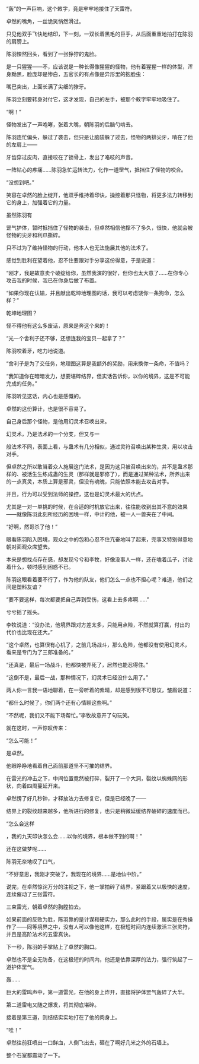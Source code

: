 “轰”的一声巨响，这个敕字，竟是牢牢地接住了天雷符。

卓然的嘴角，一丝诡笑悄然滑过。

只见他双手飞快地结印，下一刻，一双长着黑毛的巨手，从后面重重地拍打在陈羽的肩膀上。

陈羽悚然回头，看到了一张狰狞的鬼脸。

是一只猩猩——不，应该说是一种长得像猩猩的怪物，他有着猩猩一样的体型，浑身黝黑，脸庞却是惨白，五官长的有点像是异形里的抱脸虫：

嘴巴突出，上面长满了尖细的獠牙。

陈羽立刻要转身对付它，这才发现，自己的左手，被那个敕字牢牢地吸住了。

“啊！”

怪物发出了一声咆哮，张着大嘴，朝陈羽的后脑勺啃去。

陈羽连忙偏头，躲过了袭击，但只是让脑袋躲了过去，怪物的两排尖牙，啃在了他的左肩上——

牙齿穿过皮肉，直接咬在了锁骨上，发出了咯吱的声音。

一阵钻心的疼痛……陈羽急忙运转法力，化作一道罡气，抵挡住了怪物的咬合。

“没想到吧。”

笑容在卓然的脸上绽开，他双手维持着印诀，操控着那只怪物，将更多法力转移到它的身上，加强着它的力量。

虽然陈羽有

罡气护体，暂时抵挡住了怪物的袭击，但卓然相信他撑不了多久，很快，他就会被怪物的尖牙和利爪撕碎。

只不过为了维持怪物的行动，他本人也无法施展其他的法术了。

感觉到胜利在望着他，忍不住要跟对手分享这份得意，于是说道：

“刚才，我是故意卖个破绽给你，虽然我演的很好，但你也太大意了……在你专心攻击我的时候，我已在你身后做了布置。

“如果你现在认输，并且献出乾坤地理图的话，我可以考虑饶你一条狗命，怎么样？”

乾坤地理图？

怪不得他有这么多废话，原来是奔这个来的！

“光一个舍利子还不够，还想连我的宝贝一起拿了？”

陈羽咬着牙，吃力地说道。

“舍利子是为了交任务，地理图这算是我额外的奖励，用来换你一条命，不值吗？

“我知道你在暗暗发力，想要堪碎结界，但实话告诉你，以你的境界，这是不可能完成的任务。”

陈羽听见这话，内心也是感慨的。

卓然的这份算计，也是很不容易了。

自己身后那个怪物，是他用幻灵术召唤出来。

幻灵术，乃是法术的一个分支，但又与一

般法术不同，表面上看，与蛊术有几分相似，通过灵符召唤出某种生灵，用以攻击对手。

但卓然之所以敢当着众人施展这门法术，是因为这只被召唤出来的，并不是蛊术那样的、被活生生练成蛊的生灵（那样就是邪修了），而是通过某种法术，所养出来的一点真灵，本质上算是邪灵，但没有魂魄，只能依照本能去攻击对手。

并且，行为可以受到法师的操控，这也是幻灵术最大的优点。

尤其是一对一单挑的时候，在合适的时机放它出来，往往能收到出其不意的效果——就像陈羽此刻所经历的困境一样，中计的他，被一人一兽夹在了中间。

“好啊，然哥杀了他！”

眼看陈羽陷入困境，观众之中的包和心忍不住亢奋地叫了起来，完事又特别得意地朝对面观众席望去。

本来是想找点存在感，却发现兮兮和李牧，好像没事人一样，还在嗑着瓜子，讨论着什么，顿时感到困惑不已。

陈羽这眼看着要不行了，作为他的队友，他们怎么一点也不担心呢？难道，他们之间是塑料友谊？

“要不要这样，每次都要把自己弄到受伤，这看上去多疼啊……”

兮兮摇了摇头。

李牧说道：“没办法，他境界跟对方差太多，只能用点险，不然就算打赢，付出的代价也比现在还大。”

“这个卓然，也算很有心机了，之前几场战斗，那么危险，他都没有使用幻灵术，看来是专门为了三郎准备的。”

“还真是，最后一场战斗，他都快被弄死了，居然也能忍得住。”

“这倒不是，最后一战，那种情况下，幻灵术已经没什么用了。”

两人你一言我一语地聊着，在一旁听着的紫晴，却是感到很不可思议，皱眉说道：

“都什么时候了，你们两个还有心情聊这些啊。”

“不然呢，我们又不能下场帮忙。”李牧故意开了句玩笑。

就在这时，一声惊叹传来：

“怎么可能！”

是卓然。

他眼睁睁地看着自己面前那道坚不可摧的结界。

在雷光的冲击之下，中间位置竟然被打碎，裂开了一个大洞，裂纹以蜘蛛网的形状，向着四周蔓延开来。

卓然愣了好几秒钟，才释放法力去修复它，但是已经晚了——

结界上的裂纹越来越多，他所进行的修复，也只是稍微延缓结界破碎的速度而已。

“怎么会这样

，我的九天印诀怎么会……以你的境界，根本做不到的啊！”

还在这做梦呢……

陈羽无奈地叹了口气，

“不好意思，我刚才突破了，我现在的境界……是地仙中阶。”

说完，在卓然惊诧万分的注视之下，他一掌拍碎了结界，紧跟着又以极快的速度，连续催动了三张雷符。

三束雷光，朝着卓然的胸膛拍去。

如果前面的反败为胜，陈羽靠的是计谋和硬实力，那么此时的手段，属实是在秀操作了——同等境界之中，没有人可以像他这样，在极短时间内连续激活三张灵符，并且是高阶法术的五雷真诀。

下一秒，陈羽的手掌贴上了卓然的胸口。

卓然也不是全无防备，在这极短的时间内，他还是依靠深厚的法力，强行筑起了一道护体罡气。

轰……

巨大的雷鸣声中，第一道雷光，在他的身上炸开，直接将护体罡气轰碎了大半。

第二道雷电又随之爆发，将其彻底堪碎。

接着是第三道，则结结实实地打在了他的肉身上。

“哇！”

卓然往前狂喷出一口鲜血，人倒飞出去，砸在了啊好几米之外的石墙上。

整个石室都震动了一下。
